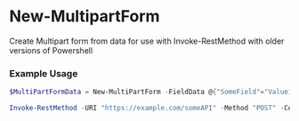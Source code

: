 # New-MultipartForm
Create Multipart form from data for use with Invoke-RestMethod with older versions of Powershell

### Example Usage
```powershell
$MultiPartFormData = New-MultiPartForm -FieldData @{"SomeField"="Value1";"SomeOtherField"="Value2"}

Invoke-RestMethod -URI "https://example.com/someAPI" -Method "POST" -ContentType "multipart/form-data; boundary=$($MultiPartFormData.boundary)" -Body $MultiPartFormData.bodyText
```